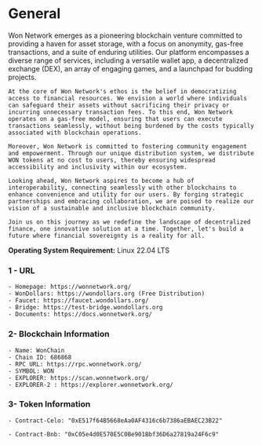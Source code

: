 # General

Won Network emerges as a pioneering blockchain venture committed to providing a haven for asset storage, with a focus on anonymity, gas-free transactions, and a suite of enduring utilities. 
    Our platform encompasses a diverse range of services, including a versatile wallet app, a decentralized exchange (DEX), an array of engaging games, and a launchpad for budding projects.

    At the core of Won Network's ethos is the belief in democratizing access to financial resources. We envision a world where individuals can safeguard their assets without sacrificing their privacy or incurring unnecessary transaction fees. To this end, Won Network operates on a gas-free model, ensuring that users can execute transactions seamlessly, without being burdened by the costs typically associated with blockchain operations.

    Moreover, Won Network is committed to fostering community engagement and empowerment. Through our unique distribution system, we distribute WON tokens at no cost to users, thereby ensuring widespread accessibility and inclusivity within our ecosystem.

    Looking ahead, Won Network aspires to become a hub of interoperability, connecting seamlessly with other blockchains to enhance convenience and utility for our users. By forging strategic partnerships and embracing collaboration, we are poised to realize our vision of a sustainable and inclusive blockchain community.

    Join us on this journey as we redefine the landscape of decentralized finance, one innovative solution at a time. Together, let's build a future where financial sovereignty is a reality for all.
  
**Operating System Requirement:** Linux 22.04 LTS

  

### 1 - URL
    - Homepage: https://wonnetwork.org/ 
    - WonDollars: https://wondollars.org (Free Distribution)
    - Faucet: https://faucet.wondollars.org/ 
    - Bridge: https://test-bridge.wondollars.org
    - Documents: https://docs.wonnetwork.org/
   
    
### 2- Blockchain Information
    - Name: WonChain
    - Chain ID: 686868
    - RPC URL: https://rpc.wonnetwork.org/
    - SYMBOL: WON
    - EXPLORER: https://scan.wonnetwork.org/
    - EXPLORER-2 : https://explorer.wonnetwork.org/
    
### 3- Token Information
    
    - Contract-Celo: "0xE517f64B5668eAa0AF4316c6b7386aEBAEC23B22"
 
    - Contract-Bnb: "0xC05e4d0E570E5C0Be901Bbf36D6a27819a24F6c9"
 